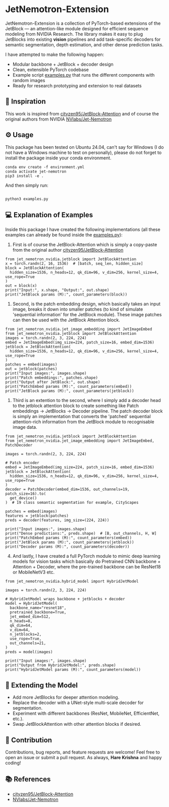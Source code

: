 # JetNemotron-Extension

JetNemotron-Extension is a collection of PyTorch-based extensions of the JetBlock — an attention-like module designed for efficient sequence modeling from NVIDIA Research.
The library makes it easy to plug JetBlocks into existing **vision** pipelines and add task-specific decoders for semantic segmentation, depth estimation, and other dense prediction tasks.

I have attempted to make the following happen:

- Modular backbone + JetBlock + decoder design
- Clean, extensible PyTorch codebase
- Example script [examples.py](examples.py) that runs the different components with random images
- Ready for research prototyping and extension to real datasets

## 🌟 Inspiration

This work is inspired from [cityzen95/JetBlock-Attention](https://github.com/cityzen95/JetBlock-Attention/) and of course the original authors from NVIDIA [NVlabs/Jet-Nemotron](https://github.com/NVlabs/Jet-Nemotron)

## ⚙️ Usage
This package has been tested on Ubuntu 24.04, can't say for Windows (I do not have a Windows machine to test on personally), please do not forget to install the package inside your conda environment.
```
conda env create -f environment.yml
conda activate jet-nemotron
pip3 install -e .
```
And then simply run:
```

python3 examples.py
```
## 💻 Explanation of Examples
Inside this package I have created the following implementations (all these examples can already be found inside the [examples.py](examples.py)):

1. First is of course the JetBlock-Attention which is simply a copy-paste from the original author [cityzen95/JetBlock-Attention](https://github.com/cityzen95/JetBlock-Attention/)
```
from jet_nemotron_nvidia.jetblock import JetBlockAttention
x = torch.randn(2, 16, 1536)  # [batch, seq_len, hidden_size]
block = JetBlockAttention(
  hidden_size=1536, n_heads=12, qk_dim=96, v_dim=256, kernel_size=4, use_rope=True
)
out = block(x)
print("Input:", x.shape, "Output:", out.shape)
print("JetBlock params (M):", count_parameters(block))
```
1. Second, is the patch embedding design, which basically takes an input image, breaks it down into smaller patches (to kind of simulate 'sequential information' for the JetBlock module). These image patches can then be used with the JetBlock Attention block.

```
from jet_nemotron_nvidia.jet_image_embedding import JetImageEmbed
from jet_nemotron_nvidia.jetblock import JetBlockAttention
images = torch.randn(2, 3, 224, 224)
embed = JetImageEmbed(img_size=224, patch_size=16, embed_dim=1536)
jetblock = JetBlockAttention(
  hidden_size=1536, n_heads=12, qk_dim=96, v_dim=256, kernel_size=4, use_rope=True
)
patches = embed(images)
out = jetblock(patches)
print("Input images:", images.shape)
print("Patch embeddings:", patches.shape)
print("Output after JetBlock:", out.shape)
print("PatchEmbed params (M):", count_parameters(embed))
print("JetBlock params (M):", count_parameters(jetblock))
```

1. Third is an extention to the second, where I simply add a decoder head to the jetblock attention block to create something like Patch embeddings -> JetBlocks -> Decoder pipeline. The patch decoder block is simply an implementation that converts the 'patched' sequential attention-rich information from the JetBlock module to recognisable image data.

```
from jet_nemotron_nvidia.jetblock import JetBlockAttention
from jet_nemotron_nvidia.jet_image_embedding import JetImageEmbed, PatchDecoder

images = torch.randn(2, 3, 224, 224)

# Patch encoder
embed = JetImageEmbed(img_size=224, patch_size=16, embed_dim=1536)
jetblock = JetBlockAttention(
  hidden_size=1536, n_heads=12, qk_dim=96, v_dim=256, kernel_size=4, use_rope=True
)
decoder = PatchDecoder(embed_dim=1536, out_channels=19, patch_size=16).to(
  get_device()
)  # 19 class semantic segmentation for example, CityScapes

patches = embed(images)
features = jetblock(patches)
preds = decoder(features, img_size=(224, 224))

print("Input images:", images.shape)
print("Dense predictions:", preds.shape)  # [B, out_channels, H, W]
print("PatchEmbed params (M):", count_parameters(embed))
print("JetBlock params (M):", count_parameters(jetblock))
print("Decoder params (M):", count_parameters(decoder))

```

4. And lastly, I have created a full PyTorch module to mimic deep learning models for vision tasks which basically do Pretrained CNN backbone + Attention + Decoder, where the pre-trained backbone can be ResNet18 or MobileNetV3 etc.

```
from jet_nemotron_nvidia.hybrid_model import HybridJetModel

images = torch.randn(2, 3, 224, 224)

# HybridJetModel wraps backbone + jetblocks + decoder
model = HybridJetModel(
  backbone_name="resnet18",
  pretrained_backbone=True,
  jet_embed_dim=512,
  n_heads=8,
  qk_dim=64,
  v_dim=64,
  n_jetblocks=2,
  use_rope=True,
  out_channels=21,
)
preds = model(images)

print("Input images:", images.shape)
print("Output from HybridJetModel:", preds.shape)
print("HybridJetModel params (M):", count_parameters(model))

```

## 🧩 Extending the Model

- Add more JetBlocks for deeper attention modeling.
- Replace the decoder with a UNet-style multi-scale decoder for segmentation.
- Experiment with different backbones (ResNet, MobileNet, EfficientNet, etc.).
- Swap JetBlockAttention with other attention blocks if desired.


## 🤝 Contribution

Contributions, bug reports, and feature requests are welcome!
Feel free to open an issue or submit a pull request.
As always, **Hare Krishna** and happy coding!

## 📚 References
- [cityzen95/JetBlock-Attention](https://github.com/cityzen95/JetBlock-Attention/)
- [NVlabs/Jet-Nemotron](https://github.com/NVlabs/Jet-Nemotron)